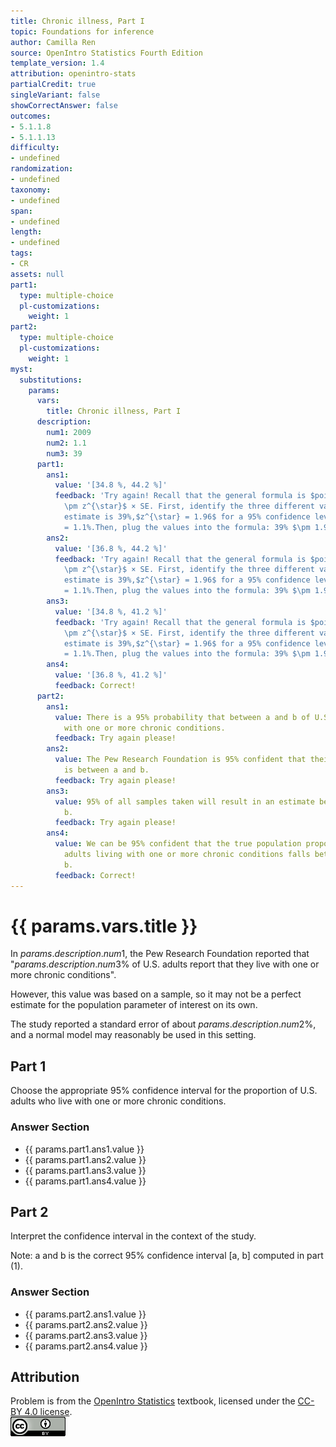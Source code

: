 ```yaml
---
title: Chronic illness, Part I
topic: Foundations for inference
author: Camilla Ren
source: OpenIntro Statistics Fourth Edition
template_version: 1.4
attribution: openintro-stats
partialCredit: true
singleVariant: false
showCorrectAnswer: false
outcomes:
- 5.1.1.8
- 5.1.1.13
difficulty:
- undefined
randomization:
- undefined
taxonomy:
- undefined
span:
- undefined
length:
- undefined
tags:
- CR
assets: null
part1:
  type: multiple-choice
  pl-customizations:
    weight: 1
part2:
  type: multiple-choice
  pl-customizations:
    weight: 1
myst:
  substitutions:
    params:
      vars:
        title: Chronic illness, Part I
      description:
        num1: 2009
        num2: 1.1
        num3: 39
      part1:
        ans1:
          value: '[34.8 %, 44.2 %]'
          feedback: 'Try again! Recall that the general formula is $point~estimate
            \pm z^{\star}$ × SE. First, identify the three different values. The point
            estimate is 39%,$z^{\star} = 1.96$ for a 95% confidence level, and SE
            = 1.1%.Then, plug the values into the formula: 39% $\pm 1.96$ × 1.1%'
        ans2:
          value: '[36.8 %, 44.2 %]'
          feedback: 'Try again! Recall that the general formula is $point~estimate
            \pm z^{\star}$ × SE. First, identify the three different values. The point
            estimate is 39%,$z^{\star} = 1.96$ for a 95% confidence level, and SE
            = 1.1%.Then, plug the values into the formula: 39% $\pm 1.96$ × 1.1%'
        ans3:
          value: '[34.8 %, 41.2 %]'
          feedback: 'Try again! Recall that the general formula is $point~estimate
            \pm z^{\star}$ × SE. First, identify the three different values. The point
            estimate is 39%,$z^{\star} = 1.96$ for a 95% confidence level, and SE
            = 1.1%.Then, plug the values into the formula: 39% $\pm 1.96$ × 1.1%'
        ans4:
          value: '[36.8 %, 41.2 %]'
          feedback: Correct!
      part2:
        ans1:
          value: There is a 95% probability that between a and b of U.S. adults live
            with one or more chronic conditions.
          feedback: Try again please!
        ans2:
          value: The Pew Research Foundation is 95% confident that their sample proportion
            is between a and b.
          feedback: Try again please!
        ans3:
          value: 95% of all samples taken will result in an estimate between a and
            b.
          feedback: Try again please!
        ans4:
          value: We can be 95% confident that the true population proportion of U.S.
            adults living with one or more chronic conditions falls between a and
            b.
          feedback: Correct!
---
```

# {{ params.vars.title }}
In ${{ params.description.num1 }}$, the Pew Research Foundation reported that "${{ params.description.num3 }}$% of U.S. adults report that they live with one or more chronic conditions".

However, this value was based on a sample, so it may not be a perfect estimate for the population parameter of interest on its own.

The study reported a standard error of about ${{ params.description.num2 }}$%, and a normal model may reasonably be used in this setting.

## Part 1

Choose the appropriate 95% confidence interval for the proportion of U.S. adults who live with one or more chronic conditions.

### Answer Section

- {{ params.part1.ans1.value }}
- {{ params.part1.ans2.value }}
- {{ params.part1.ans3.value }}
- {{ params.part1.ans4.value }}

## Part 2

Interpret the confidence interval in the context of the study.

Note: a and b is the correct 95% confidence interval \[a, b\] computed in part (1).

### Answer Section

- {{ params.part2.ans1.value }}
- {{ params.part2.ans2.value }}
- {{ params.part2.ans3.value }}
- {{ params.part2.ans4.value }}

## Attribution

Problem is from the [OpenIntro Statistics](https://openintro.org/book/os/) textbook, licensed under the [CC-BY 4.0 license](https://creativecommons.org/licenses/by/4.0/).<br>![Image representing the Creative Commons 4.0 BY license.](https://raw.githubusercontent.com/firasm/bits/master/by.png)